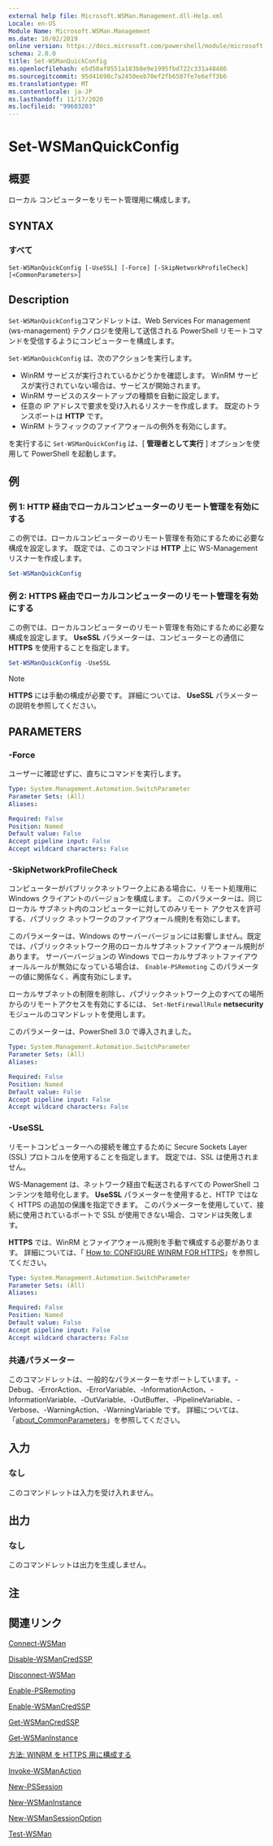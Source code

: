 ```yaml
---
external help file: Microsoft.WSMan.Management.dll-Help.xml
Locale: en-US
Module Name: Microsoft.WSMan.Management
ms.date: 10/02/2019
online version: https://docs.microsoft.com/powershell/module/microsoft.wsman.management/set-wsmanquickconfig?view=powershell-7.2&WT.mc_id=ps-gethelp
schema: 2.0.0
title: Set-WSManQuickConfig
ms.openlocfilehash: e5d50af0551a183b8e9e1995fbd722c331a48486
ms.sourcegitcommit: 95d41698c7a2450eeb70ef2fb6507fe7e6eff3b6
ms.translationtype: MT
ms.contentlocale: ja-JP
ms.lasthandoff: 11/17/2020
ms.locfileid: "99603203"
---
```

# Set-WSManQuickConfig

## 概要
ローカル コンピューターをリモート管理用に構成します。

## SYNTAX

### すべて

```
Set-WSManQuickConfig [-UseSSL] [-Force] [-SkipNetworkProfileCheck] [<CommonParameters>]
```

## Description

`Set-WSManQuickConfig`コマンドレットは、Web Services For management (ws-management) テクノロジを使用して送信される PowerShell リモートコマンドを受信するようにコンピューターを構成します。

`Set-WSManQuickConfig` は、次のアクションを実行します。

- WinRM サービスが実行されているかどうかを確認します。 WinRM サービスが実行されていない場合は、サービスが開始されます。
- WinRM サービスのスタートアップの種類を自動に設定します。
- 任意の IP アドレスで要求を受け入れるリスナーを作成します。 既定のトランスポートは **HTTP** です。
- WinRM トラフィックのファイアウォールの例外を有効にします。

を実行するに `Set-WSManQuickConfig` は、[ **管理者として実行** ] オプションを使用して PowerShell を起動します。

## 例

### 例 1: HTTP 経由でローカルコンピューターのリモート管理を有効にする

この例では、ローカルコンピューターのリモート管理を有効にするために必要な構成を設定します。 既定では、このコマンドは **HTTP** 上に WS-Management リスナーを作成します。

```powershell
Set-WSManQuickConfig
```

### 例 2: HTTPS 経由でローカルコンピューターのリモート管理を有効にする

この例では、ローカルコンピューターのリモート管理を有効にするために必要な構成を設定します。 **UseSSL** パラメーターは、コンピューターとの通信に **HTTPS** を使用することを指定します。

```powershell
Set-WSManQuickConfig -UseSSL
```

> [!NOTE]
> **HTTPS** には手動の構成が必要です。 詳細については、 **UseSSL** パラメーターの説明を参照してください。

## PARAMETERS

### -Force

ユーザーに確認せずに、直ちにコマンドを実行します。

```yaml
Type: System.Management.Automation.SwitchParameter
Parameter Sets: (All)
Aliases:

Required: False
Position: Named
Default value: False
Accept pipeline input: False
Accept wildcard characters: False
```

### -SkipNetworkProfileCheck

コンピューターがパブリックネットワーク上にある場合に、リモート処理用に Windows クライアントのバージョンを構成します。 このパラメーターは、同じローカル サブネット内のコンピューターに対してのみリモート アクセスを許可する、パブリック ネットワークのファイアウォール規則を有効にします。

このパラメーターは、Windows のサーバーバージョンには影響しません。既定では、パブリックネットワーク用のローカルサブネットファイアウォール規則があります。 サーバーバージョンの Windows でローカルサブネットファイアウォールルールが無効になっている場合は、 `Enable-PSRemoting` このパラメーターの値に関係なく、再度有効にします。

ローカルサブネットの制限を削除し、パブリックネットワーク上のすべての場所からのリモートアクセスを有効にするには、 `Set-NetFirewallRule` **netsecurity** モジュールのコマンドレットを使用します。

このパラメーターは、PowerShell 3.0 で導入されました。

```yaml
Type: System.Management.Automation.SwitchParameter
Parameter Sets: (All)
Aliases:

Required: False
Position: Named
Default value: False
Accept pipeline input: False
Accept wildcard characters: False
```

### -UseSSL

リモートコンピューターへの接続を確立するために Secure Sockets Layer (SSL) プロトコルを使用することを指定します。 既定では、SSL は使用されません。

WS-Management は、ネットワーク経由で転送されるすべての PowerShell コンテンツを暗号化します。 **UseSSL** パラメーターを使用すると、HTTP ではなく HTTPS の追加の保護を指定できます。 このパラメーターを使用していて、接続に使用されているポートで SSL が使用できない場合、コマンドは失敗します。

**HTTPS** では、WinRM とファイアウォール規則を手動で構成する必要があります。 詳細については、「 [How to: CONFIGURE WINRM FOR HTTPS](https://support.microsoft.com/help/2019527/how-to-configure-winrm-for-https)」を参照してください。

```yaml
Type: System.Management.Automation.SwitchParameter
Parameter Sets: (All)
Aliases:

Required: False
Position: Named
Default value: False
Accept pipeline input: False
Accept wildcard characters: False
```

### 共通パラメーター

このコマンドレットは、一般的なパラメーターをサポートしています。-Debug、-ErrorAction、-ErrorVariable、-InformationAction、-InformationVariable、-OutVariable、-OutBuffer、-PipelineVariable、-Verbose、-WarningAction、-WarningVariable です。 詳細については、「[about_CommonParameters](https://go.microsoft.com/fwlink/?LinkID=113216)」を参照してください。

## 入力

### なし

このコマンドレットは入力を受け入れません。

## 出力

### なし

このコマンドレットは出力を生成しません。

## 注

## 関連リンク

[Connect-WSMan](Connect-WSMan.md)

[Disable-WSManCredSSP](Disable-WSManCredSSP.md)

[Disconnect-WSMan](Disconnect-WSMan.md)

[Enable-PSRemoting](../Microsoft.PowerShell.Core/Enable-PSRemoting.md)

[Enable-WSManCredSSP](Enable-WSManCredSSP.md)

[Get-WSManCredSSP](Get-WSManCredSSP.md)

[Get-WSManInstance](Get-WSManInstance.md)

[方法: WINRM を HTTPS 用に構成する](https://support.microsoft.com/help/2019527/how-to-configure-winrm-for-https)

[Invoke-WSManAction](Invoke-WSManAction.md)

[New-PSSession](../Microsoft.PowerShell.Core/New-PSSession.md)

[New-WSManInstance](New-WSManInstance.md)

[New-WSManSessionOption](New-WSManSessionOption.md)

[Test-WSMan](Test-WSMan.md)

